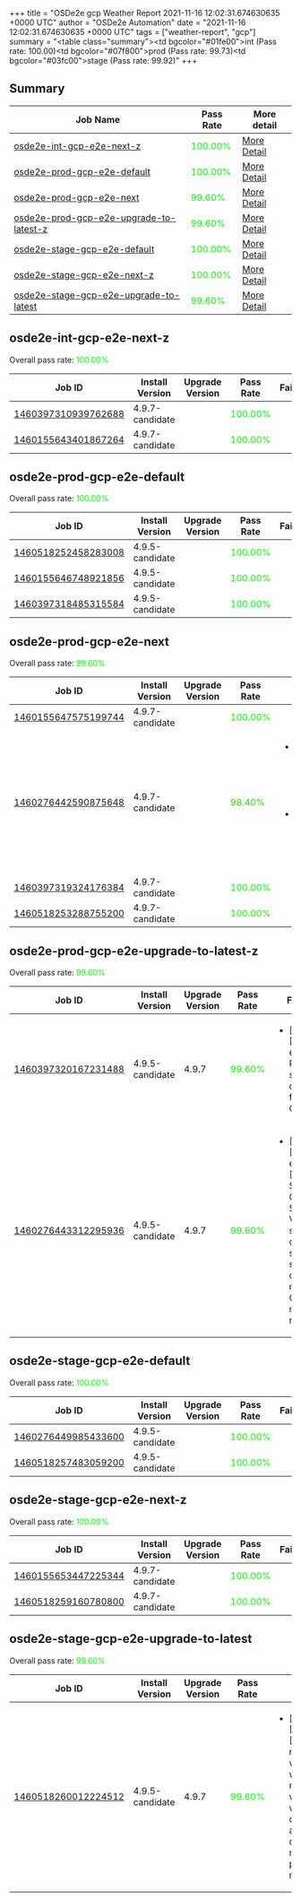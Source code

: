 +++
title = "OSDe2e gcp Weather Report 2021-11-16 12:02:31.674630635 +0000 UTC"
author = "OSDe2e Automation"
date = "2021-11-16 12:02:31.674630635 +0000 UTC"
tags = ["weather-report", "gcp"]
summary = "<table class=\"summary\"><tr><td bgcolor=\"#01fe00\"></td><td>int (Pass rate: 100.00)</td></tr><tr><td bgcolor=\"#07f800\"></td><td>prod (Pass rate: 99.73)</td></tr><tr><td bgcolor=\"#03fc00\"></td><td>stage (Pass rate: 99.92)</td></tr></table>"
+++
## Summary

| Job Name | Pass Rate | More detail |
|----------|-----------|-------------|
|[osde2e-int-gcp-e2e-next-z](https://prow.ci.openshift.org/?job=osde2e-int-gcp-e2e-next-z)| <span style="color:#01fe00;">100.00%</span>|[More Detail](#osde2e-int-gcp-e2e-next-z)|
|[osde2e-prod-gcp-e2e-default](https://prow.ci.openshift.org/?job=osde2e-prod-gcp-e2e-default)| <span style="color:#01fe00;">100.00%</span>|[More Detail](#osde2e-prod-gcp-e2e-default)|
|[osde2e-prod-gcp-e2e-next](https://prow.ci.openshift.org/?job=osde2e-prod-gcp-e2e-next)| <span style="color:#0bf400;">99.60%</span>|[More Detail](#osde2e-prod-gcp-e2e-next)|
|[osde2e-prod-gcp-e2e-upgrade-to-latest-z](https://prow.ci.openshift.org/?job=osde2e-prod-gcp-e2e-upgrade-to-latest-z)| <span style="color:#0bf400;">99.60%</span>|[More Detail](#osde2e-prod-gcp-e2e-upgrade-to-latest-z)|
|[osde2e-stage-gcp-e2e-default](https://prow.ci.openshift.org/?job=osde2e-stage-gcp-e2e-default)| <span style="color:#01fe00;">100.00%</span>|[More Detail](#osde2e-stage-gcp-e2e-default)|
|[osde2e-stage-gcp-e2e-next-z](https://prow.ci.openshift.org/?job=osde2e-stage-gcp-e2e-next-z)| <span style="color:#01fe00;">100.00%</span>|[More Detail](#osde2e-stage-gcp-e2e-next-z)|
|[osde2e-stage-gcp-e2e-upgrade-to-latest](https://prow.ci.openshift.org/?job=osde2e-stage-gcp-e2e-upgrade-to-latest)| <span style="color:#0bf400;">99.60%</span>|[More Detail](#osde2e-stage-gcp-e2e-upgrade-to-latest)|



## osde2e-int-gcp-e2e-next-z

Overall pass rate: <span style="color:#01fe00;">100.00%</span>

| Job ID | Install Version | Upgrade Version | Pass Rate | Failures |
|--------|-----------------|-----------------|-----------|----------|
[1460397310939762688](https://prow.ci.openshift.org/view/gs/origin-ci-test/logs/osde2e-int-gcp-e2e-next-z/1460397310939762688) | 4.9.7-candidate |  | <span style="color:#01fe00;">100.00%</span>|
[1460155643401867264](https://prow.ci.openshift.org/view/gs/origin-ci-test/logs/osde2e-int-gcp-e2e-next-z/1460155643401867264) | 4.9.7-candidate |  | <span style="color:#01fe00;">100.00%</span>|



## osde2e-prod-gcp-e2e-default

Overall pass rate: <span style="color:#01fe00;">100.00%</span>

| Job ID | Install Version | Upgrade Version | Pass Rate | Failures |
|--------|-----------------|-----------------|-----------|----------|
[1460518252458283008](https://prow.ci.openshift.org/view/gs/origin-ci-test/logs/osde2e-prod-gcp-e2e-default/1460518252458283008) | 4.9.5-candidate |  | <span style="color:#01fe00;">100.00%</span>|
[1460155646748921856](https://prow.ci.openshift.org/view/gs/origin-ci-test/logs/osde2e-prod-gcp-e2e-default/1460155646748921856) | 4.9.5-candidate |  | <span style="color:#01fe00;">100.00%</span>|
[1460397318485315584](https://prow.ci.openshift.org/view/gs/origin-ci-test/logs/osde2e-prod-gcp-e2e-default/1460397318485315584) | 4.9.5-candidate |  | <span style="color:#01fe00;">100.00%</span>|



## osde2e-prod-gcp-e2e-next

Overall pass rate: <span style="color:#0bf400;">99.60%</span>

| Job ID | Install Version | Upgrade Version | Pass Rate | Failures |
|--------|-----------------|-----------------|-----------|----------|
[1460155647575199744](https://prow.ci.openshift.org/view/gs/origin-ci-test/logs/osde2e-prod-gcp-e2e-next/1460155647575199744) | 4.9.7-candidate |  | <span style="color:#01fe00;">100.00%</span>|
[1460276442590875648](https://prow.ci.openshift.org/view/gs/origin-ci-test/logs/osde2e-prod-gcp-e2e-next/1460276442590875648) | 4.9.7-candidate |  | <span style="color:#29d600;">98.40%</span>|<ul><li>[install] [Suite: e2e] Pods should be Running or Succeeded</li><li>[install] [Suite: e2e] Pods should not be Failed</li></ul>
[1460397319324176384](https://prow.ci.openshift.org/view/gs/origin-ci-test/logs/osde2e-prod-gcp-e2e-next/1460397319324176384) | 4.9.7-candidate |  | <span style="color:#01fe00;">100.00%</span>|
[1460518253288755200](https://prow.ci.openshift.org/view/gs/origin-ci-test/logs/osde2e-prod-gcp-e2e-next/1460518253288755200) | 4.9.7-candidate |  | <span style="color:#01fe00;">100.00%</span>|



## osde2e-prod-gcp-e2e-upgrade-to-latest-z

Overall pass rate: <span style="color:#0bf400;">99.60%</span>

| Job ID | Install Version | Upgrade Version | Pass Rate | Failures |
|--------|-----------------|-----------------|-----------|----------|
[1460397320167231488](https://prow.ci.openshift.org/view/gs/origin-ci-test/logs/osde2e-prod-gcp-e2e-upgrade-to-latest-z/1460397320167231488) | 4.9.5-candidate | 4.9.7 | <span style="color:#0bf400;">99.60%</span>|<ul><li>[upgrade] [Suite: e2e] Routes should be created for Console</li></ul>
[1460276443312295936](https://prow.ci.openshift.org/view/gs/origin-ci-test/logs/osde2e-prod-gcp-e2e-upgrade-to-latest-z/1460276443312295936) | 4.9.5-candidate | 4.9.7 | <span style="color:#0bf400;">99.60%</span>|<ul><li>[upgrade] [Suite: e2e] [OSD] Samesite Cookie Strict Validating samesite cookie should be set for openshift-monitoring OSD managed routes</li></ul>



## osde2e-stage-gcp-e2e-default

Overall pass rate: <span style="color:#01fe00;">100.00%</span>

| Job ID | Install Version | Upgrade Version | Pass Rate | Failures |
|--------|-----------------|-----------------|-----------|----------|
[1460276449985433600](https://prow.ci.openshift.org/view/gs/origin-ci-test/logs/osde2e-stage-gcp-e2e-default/1460276449985433600) | 4.9.5-candidate |  | <span style="color:#01fe00;">100.00%</span>|
[1460518257483059200](https://prow.ci.openshift.org/view/gs/origin-ci-test/logs/osde2e-stage-gcp-e2e-default/1460518257483059200) | 4.9.5-candidate |  | <span style="color:#01fe00;">100.00%</span>|



## osde2e-stage-gcp-e2e-next-z

Overall pass rate: <span style="color:#01fe00;">100.00%</span>

| Job ID | Install Version | Upgrade Version | Pass Rate | Failures |
|--------|-----------------|-----------------|-----------|----------|
[1460155653447225344](https://prow.ci.openshift.org/view/gs/origin-ci-test/logs/osde2e-stage-gcp-e2e-next-z/1460155653447225344) | 4.9.7-candidate |  | <span style="color:#01fe00;">100.00%</span>|
[1460518259160780800](https://prow.ci.openshift.org/view/gs/origin-ci-test/logs/osde2e-stage-gcp-e2e-next-z/1460518259160780800) | 4.9.7-candidate |  | <span style="color:#01fe00;">100.00%</span>|



## osde2e-stage-gcp-e2e-upgrade-to-latest

Overall pass rate: <span style="color:#0bf400;">99.60%</span>

| Job ID | Install Version | Upgrade Version | Pass Rate | Failures |
|--------|-----------------|-----------------|-----------|----------|
[1460518260012224512](https://prow.ci.openshift.org/view/gs/origin-ci-test/logs/osde2e-stage-gcp-e2e-upgrade-to-latest/1460518260012224512) | 4.9.5-candidate | 4.9.7 | <span style="color:#0bf400;">99.60%</span>|<ul><li>[upgrade] [Suite: e2e] [OSD] namespace validating webhook namespace validating webhook dedicated admins cannot manage privileged namespaces</li></ul>




